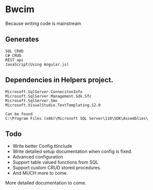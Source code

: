 Bwcim
=====

Because writing code is mainstream

## Generates 
    SQL CRUD 
    C# CRUD
    REST api
    JavaScript(Using Angular.js)


## Dependencies in Helpers project.
    Microsoft.SqlServer.ConnecitonInfo
    Microsoft.SqlServer.Management.Sdk.Sfc
    Microsoft.SqlServer.Smo
    Microsoft.VisualStudio.TextTemplating.12.0
    
    Can be found
    C:\Program Files (x86)\Microsoft SQL Server\110\SDK\Assemblies\


## Todo
- Write better Config.ttinclude
- Write detailed setup documentation when config is fixed.
- Advanced configuration
- Support table valued functions from SQL
- Support custom CRUD stored procedures.
- And MUCH more to come.

More detailed documentation to come.
